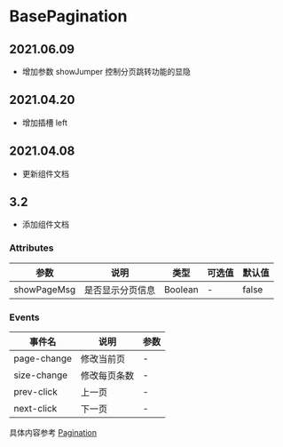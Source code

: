 # BasePagination

## 2021.06.09

- 增加参数 showJumper 控制分页跳转功能的显隐

## 2021.04.20

- 增加插槽 left

## 2021.04.08

- 更新组件文档

## 3.2

- 添加组件文档

### Attributes

| 参数 | 说明 | 类型 | 可选值 | 默认值 |
| -- | -- | -- | -- | -- |
| showPageMsg | 是否显示分页信息 | Boolean | - | false |

### Events

| 事件名 | 说明 | 参数 |
| -- | -- | -- |
| page-change | 修改当前页 | - |
| size-change | 修改每页条数 | - |
| prev-click | 上一页 | - |
| next-click | 下一页 | - |

具体内容参考 [Pagination](https://element.eleme.cn/#/zh-CN/component/pagination)